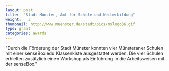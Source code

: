```yaml
---
layout: post
title:  "Stadt Münster, Amt für Schule und Weiterbildung"
weight:   3
thumbnail: http://www.muenster.de/stadt/pics/mslogo36.gif
type: grant
categories: awards
---
```

"Durch die Förderung der Stadt Münster konnten vier Münsteraner Schulen mit einer senseBox:edu Klassenkiste ausgestattet werden. Die vier Schulen erhielten zusätzlich einen Workshop als Einführung in die Arbeitsweisen mit der senseBox."
